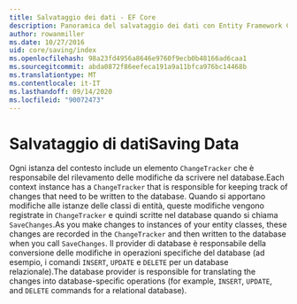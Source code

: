 ```yaml
---
title: Salvataggio dei dati - EF Core
description: Panoramica del salvataggio dei dati con Entity Framework Core
author: rowanmiller
ms.date: 10/27/2016
uid: core/saving/index
ms.openlocfilehash: 98a23fd4956a8646e9760f9ecb0b48166ad6caa1
ms.sourcegitcommit: abda0872f86eefeca191a9a11bfca976bc14468b
ms.translationtype: MT
ms.contentlocale: it-IT
ms.lasthandoff: 09/14/2020
ms.locfileid: "90072473"
---
```

# <a name="saving-data"></a><span data-ttu-id="ac369-103">Salvataggio di dati</span><span class="sxs-lookup"><span data-stu-id="ac369-103">Saving Data</span></span>

<span data-ttu-id="ac369-104">Ogni istanza del contesto include un elemento `ChangeTracker` che è responsabile del rilevamento delle modifiche da scrivere nel database.</span><span class="sxs-lookup"><span data-stu-id="ac369-104">Each context instance has a `ChangeTracker` that is responsible for keeping track of changes that need to be written to the database.</span></span> <span data-ttu-id="ac369-105">Quando si apportano modifiche alle istanze delle classi di entità, queste modifiche vengono registrate in `ChangeTracker` e quindi scritte nel database quando si chiama `SaveChanges`.</span><span class="sxs-lookup"><span data-stu-id="ac369-105">As you make changes to instances of your entity classes, these changes are recorded in the `ChangeTracker` and then written to the database when you call `SaveChanges`.</span></span> <span data-ttu-id="ac369-106">Il provider di database è responsabile della conversione delle modifiche in operazioni specifiche del database (ad esempio, i comandi `INSERT`, `UPDATE` e `DELETE` per un database relazionale).</span><span class="sxs-lookup"><span data-stu-id="ac369-106">The database provider is responsible for translating the changes into database-specific operations (for example, `INSERT`, `UPDATE`, and `DELETE` commands for a relational database).</span></span>
